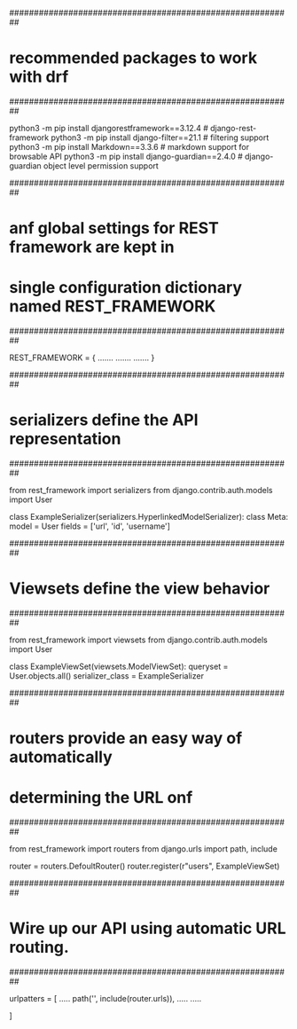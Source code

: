 
##########################################################
#         recommended packages to work with drf          #
##########################################################

python3 -m pip install djangorestframework==3.12.4     # django-rest-framework
python3 -m pip install django-filter==21.1             # filtering support
python3 -m pip install Markdown==3.3.6                 # markdown support for browsable API
python3 -m pip install django-guardian==2.4.0          # django-guardian object level permission support




##########################################################
#   anf global settings for REST framework are kept in   #
#  single configuration dictionary named REST_FRAMEWORK  #
##########################################################

REST_FRAMEWORK = {
    .......
    .......
    .......
}


##########################################################
#       serializers define the API representation        #
##########################################################

from rest_framework import serializers
from django.contrib.auth.models import User

class ExampleSerializer(serializers.HyperlinkedModelSerializer):
    class Meta:
        model = User
        fields = ['url', 'id', 'username']




##########################################################
#           Viewsets define the view behavior            #
##########################################################

from rest_framework import viewsets
from django.contrib.auth.models import User

class ExampleViewSet(viewsets.ModelViewSet):
    queryset = User.objects.all()
    serializer_class = ExampleSerializer



##########################################################
#       routers provide an easy way of automatically     #
#                  determining the URL onf               #
##########################################################

from rest_framework import routers
from django.urls import path, include

router = routers.DefoultRouter()
router.register(r"users", ExampleViewSet)


##########################################################
#     Wire up our API using automatic URL routing.       #
##########################################################

urlpatters = [
    .....
    path('', include(router.urls)),
    .....
    .....

]

